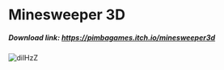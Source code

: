 # Minesweeper 3D

##### Download link: https://pimbagames.itch.io/minesweeper3d

![dilHzZ](https://user-images.githubusercontent.com/91240071/204549287-1d67d40b-d566-404f-b2a5-29537c847ff6.png)
